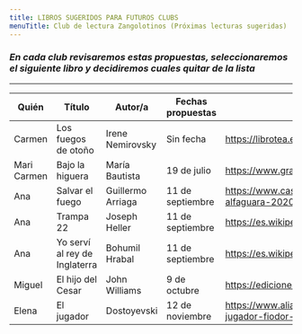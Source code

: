 ```yaml
---
title: LIBROS SUGERIDOS PARA FUTUROS CLUBS
menuTitle: Club de lectura Zangolotinos (Próximas lecturas sugeridas)
---
```

### ***En cada club revisaremos estas propuestas, seleccionaremos el siguiente libro y decidiremos cuales quitar de la lista***
***
Quién  | Título  | Autor/a |Fechas propuestas | Información |
------ | ------- | ------- | ---------------- | ----------- |
Carmen | Los fuegos de otoño | Irene Nemirovsky | Sin fecha | https://librotea.elpais.com/libros/los-fuegos-de-otono/ |
Mari Carmen | Bajo la higuera | María Bautista | 19 de julio | https://www.grantlibreria.com/libro/bajo-la-higuera_13920 |
Ana | Salvar el fuego | Guillermo Arriaga | 11 de septiembre | https://www.casadellibro.com/libro-salvar-el-fuego-premio-alfaguara-2020/9788420439303/11329549 |
Ana | Trampa 22 | Joseph Heller | 11 de septiembre | https://es.wikipedia.org/wiki/Trampa_22_(libro) |
Ana | Yo serví al rey de Inglaterra | Bohumil Hrabal | 11 de septiembre | https://es.wikipedia.org/wiki/Yo_serv%C3%AD_al_rey_de_Inglaterra |
Miguel | El hijo del Cesar | John Williams | 9 de octubre | https://edicionespamies.com/libros/el-hijo-de-cesar/ |
Elena | El jugador | Dostoyevski | 12 de noviembre | https://www.alianzaeditorial.es/libro/bibliotecas-de-autor/el-jugador-fiodor-dostoyevski-9788420641942/ |
